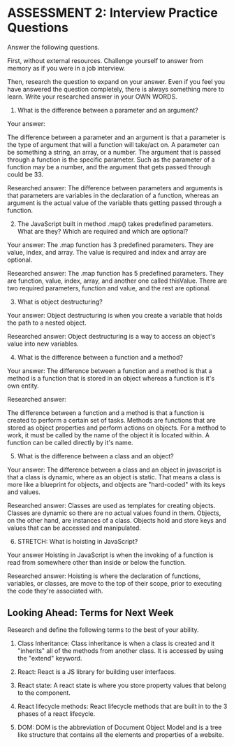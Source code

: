  # ASSESSMENT 2: Interview Practice Questions

Answer the following questions.

First, without external resources. Challenge yourself to answer from memory as if you were in a job interview.

Then, research the question to expand on your answer. Even if you feel you have answered the question completely, there is always something more to learn. Write your researched answer in your OWN WORDS.

1. What is the difference between a parameter and an argument?

  Your answer:

  The difference between a parameter and an argument is that a parameter is the type of argument that will a function will take/act on. A parameter can be something a string, an array, or a number. The argument that is passed through a function is the specific parameter. Such as the parameter of a function may be a number, and the argument that gets passed through could be 33.

  Researched answer:
 The difference between parameters and arguments is that parameters are variables in the declaration of a function, whereas an argument is the actual value of the variable thats getting passed through a function.


2. The JavaScript built in method .map() takes predefined parameters. What are they? Which are required and which are optional?

  Your answer:
  The .map function has 3 predefined parameters. They are value, index, and array. The value is required and index and array are optional.

  Researched answer:
The .map function has 5 predefined parameters. They are function, value, index, array, and another one called thisValue. There are two required parameters, function and value, and the rest are optional.


3. What is object destructuring?

  Your answer:
  Object destructuring is when you create a variable that holds the path to a nested object.

  Researched answer:
Object destructuring is a way to access an object's value into new variables.


4. What is the difference between a function and a method?

  Your answer:
 The difference between a function and a method is that a method is a function that is stored in an object whereas a function is it's own entity.

  Researched answer:

The difference between a function and a method is that a function is created to perform a certain set of tasks. Methods are functions that are stored as object properties and perform actions on objects. For a method to work, it must be called by the name of the object it is located within. A function can be called directly by
it's name.

5. What is the difference between a class and an object?

  Your answer:
  The difference between a class and an object in javascript is that a class is dynamic, where as an object is static. That means a class is  more like a blueprint for objects, and objects are "hard-coded" with its keys and values.

  Researched answer:
Classes are used as templates for creating objects. Classes are dynamic so there are no actual values found in them. Objects, on the other hand, are instances of a class. Objects hold and store keys and values that can be accessed and manipulated.


6. STRETCH: What is hoisting in JavaScript?

  Your answer
  Hoisting in JavaScript is when the invoking of a function is read from somewhere other than inside or below the function.

  Researched answer:
Hoisting is where the declaration of functions, variables, or classes, are move to the top of their scope, prior to executing the code they're associated with.


## Looking Ahead: Terms for Next Week

Research and define the following terms to the best of your ability.

1. Class Inheritance:
Class inheritance is when a class is created and it "inherits" all of the methods from another class. It is accessed by using the "extend" keyword.



2. React:
React is a JS library for building user interfaces.


3. React state:
A react state is where you store property values that belong to the component.

4. React lifecycle methods:
React lifecycle methods that are built in to the 3 phases of a react lifecycle.


5. DOM:
DOM is the abbreviation of Document Object Model and is a tree like structure that contains all the elements and properties of a website.
